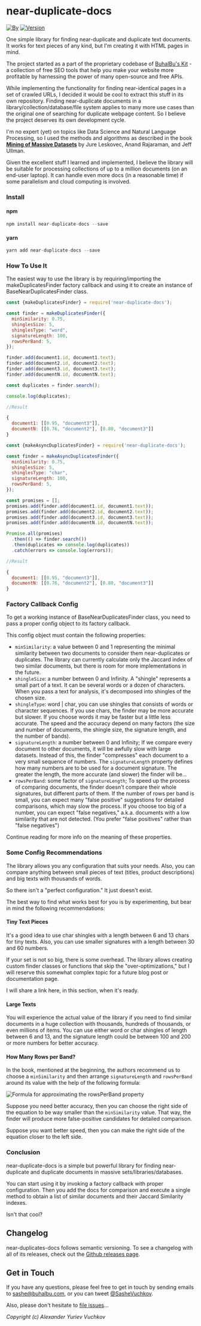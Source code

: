 # near-duplicate-docs

[![By](https://img.shields.io/badge/made%20by-SasheVuchkov-blue.svg?style=flat)](https://github.com/SasheVuchkov)
[![Version](https://img.shields.io/github/v/release/SasheVuchkov/near-duplicate-docs?label=version&logo=github)](https://github.com/SasheVuchkov/near-duplicate-docs)

One simple library for finding near-duplicate and duplicate text documents. It works for text pieces of any kind, but I'm creating it with HTML pages in mind.

The project started as a part of the proprietary codebase of [BuhalBu's Kit](https://buhalbu.com) - a collection of free SEO tools that help you make your website more profitable by harnessing the power of many open-source and free APIs.

While implementing the functionality for finding near-identical pages in a set of crawled URLs, I decided it would be cool to extract this stuff in its own repository. Finding near-duplicate documents in a library/collection/database/file system applies to many more use cases than the original one of searching for duplicate webpage content. So I believe the project deserves its own development cycle.

I'm no expert (yet) on topics like Data Science and Natural Language Processing, so I used the methods and algorithms as described in the book [__Mining of Massive Datasets__](http://www.mmds.org/) by Jure Leskovec, Anand Rajaraman, and Jeff Ullman.

Given the excellent stuff I learned and implemented, I believe the library will be suitable for processing collections of up to a million documents (on an end-user laptop). It can handle even more docs (in a reasonable time) if some parallelism and cloud computing is involved.



### Install

#### npm

```js
npm install near-duplicate-docs --save
```

#### yarn

```js
yarn add near-duplicate-docs --save
```

### How To Use It

The easiest way to use the library is by requiring/importing the makeDuplicatesFinder factory callback and using it to create an instance of BaseNearDuplicatesFinder class.

```js
const {makeDuplicatesFinder} = require('near-duplicate-docs');

const finder = makeDuplicatesFinder({
  minSimilarity: 0.75,
  shinglesSize: 5,
  shinglesType: "word",
  signatureLength: 100,
  rowsPerBand: 5,
});

finder.add(document1.id, document1.text);
finder.add(document2.id, document2.text);
finder.add(document3.id, document3.text);
finder.add(documentN.id, documentN.text);

const duplicates = finder.search();

console.log(duplicates);

//Result

{
  document1: [[0.95, "document3"]], 
  documentN: [[0.76, "document2"], [0.80, "document3"]]
}
```

```js
const {makeAsyncDuplicatesFinder} = require('near-duplicate-docs');

const finder = makeAsyncDuplicatesFinder({
  minSimilarity: 0.75,
  shinglesSize: 5,
  shinglesType: "char",
  signatureLength: 100,
  rowsPerBand: 5,
});

const promises = [];
promises.add(finder.add(document1.id, document1.text));
promises.add(finder.add(document2.id, document2.text));
promises.add(finder.add(document3.id, document3.text));
promises.add(finder.add(documentN.id, documentN.text));

Promise.all(promises)
  .then(() => finder.search())
  .then(duplicates => console.log(duplicates))
  .catch(errors => console.log(errors));

//Result

{
  document1: [[0.95, "document3"]], 
  documentN: [[0.76, "document2"], [0.80, "document3"]]
}
```
### Factory Callback Config

To get a working instance of BaseNearDuplicatesFinder class, you need to pass a proper config object to its factory callback.

This config object must contain the following properties:

- `minSimilarity`: a value between 0 and 1 representing the minimal similarity between two documents to consider them near-duplicates or duplicates. The library can currently calculate only the Jaccard index of two similar documents, but there is room for more implementations in the future.
- `shingleSize`: a number between 0 and Infinity. A "shingle" represents a small part of a text. It can be several words or a dozen of characters. When you pass a text for analysis, it's decomposed into shingles of the chosen size.
- `shingleType`: word | char, you can use shingles that consists of words or character sequences. If you use chars, the finder may be more accurate but slower. If you choose words it may be faster but a little less accurate. The speed and the accuracy depend on many factors (the size and number of documents, the shingle size, the signature length, and the number of bands).
- `signatureLength`: a number between 0 and Infinity; If we compare every document to other documents, it will be awfully slow with large datasets. Instead of this, the finder "compresses" each document to a very small sequence of numbers. The `signatureLength` property defines how many numbers are to be used for a document signature. The greater the length, the more accurate (and slower) the finder will be...   
- `rowsPerBand`: some factor of `signatureLength`; To speed up the process of comparing documents, the finder doesn't compare their whole signatures, but different parts of them. If the number of rows per band is small, you can expect many "false positive" suggestions for detailed comparisons, which may slow the process. If you choose too big of a number, you can expect "false negatives," a.k.a. documents with a low similarity that are not detected. (You prefer "false positives" rather than "false negatives") 

Continue reading for more info on the meaning of these properties.

### Some Config Recommendations

The library allows you any configuration that suits your needs.  Also, you can compare anything between small pieces of text (titles, product descriptions) and big texts with thousands of words.

So there isn't a "perfect configuration." It just doesn't exist. 

The best way to find what works best for you is by experimenting, but bear in mind the following recommendations:

#### Tiny Text Pieces

It's a good idea to use char shingles with a length between 6 and 13 chars for tiny texts. Also, you can use smaller signatures with a length between 30 and 60 numbers.

If your set is not so big, there is some overhead. The library allows creating custom finder classes or functions that skip the "over-optimizations," but I will reserve this somewhat complex topic for a future blog post or documentation page.

I will share a link here, in this section, when it's ready.
#### Large Texts

You will experience the actual value of the library if you need to find similar documents in a huge collection with thousands, hundreds of thousands, or even millions of items. You can use either word or char shingles of length between 6 and 13, and the signature length could be between 100 and 200 or more numbers for better accuracy. 


#### How Many Rows per Band?

In the book, mentioned at the beginning, the authors recommend us to choose a `minSimilarity` and then arrange `signatureLength` and `rowsPerBand` around its value with the help of the following formula:

![Formula for approximating the rowsPerBand property](https://sashevuchkov.com/wp-content/uploads/2021/12/near-duplicate-text-formula.svg)

Suppose you need better accuracy, then you can choose the right side of the equation to be way smaller than the `minSimilarity` value. That way, the finder will produce more false-positive candidates for detailed comparison. 

Suppose you want better speed, then you can make the right side of the equation closer to the left side.

### Conclusion

near-duplicate-docs is a simple but powerful library for finding near-duplicate and duplicate documents in massive sets/libraries/databases. 

You can start using it by invoking a factory callback with proper configuration. Then you add the docs for comparison and execute a single method to obtain a list of similar documents and their Jaccard Similarity indexes.

Isn't that cool?

## Changelog
near-duplicates-docs follows semantic versioning. To see a changelog with all of its releases, check out the [Github releases page](https://github.com/SasheVuchkov/near-duplicate-docs/releases).

## Get in Touch
If you have any questions, please feel free to get in touch by sending emails to <sashe@buhalbu.com>, or you can tweet [@SasheVuchkov](https://twitter.com/SasheVuchkov).

Also, please don't hesitate to [file issues](https://github.com/SasheVuchkov/near-duplicate-docs/issues)...

*Copyright (c) Alexander Yuriev Vuchkov*
